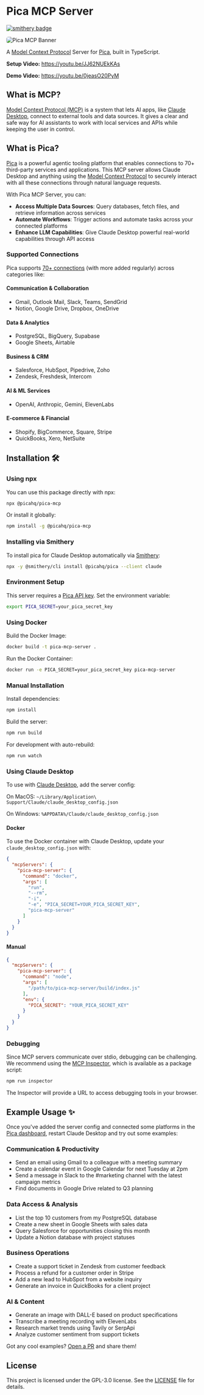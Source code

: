 # Pica MCP Server

[![smithery badge](https://smithery.ai/badge/@picahq/pica)](https://smithery.ai/server/@picahq/pica)

<img src="https://assets.picaos.com/github/pica-mcp.svg" alt="Pica MCP Banner" style="border-radius: 5px;">

A [Model Context Protocol](https://modelcontextprotocol.io) Server for [Pica](https://picaos.com), built in TypeScript.

**Setup Video:** https://youtu.be/JJ62NUEkKAs

**Demo Video:** https://youtu.be/0jeasO20PyM

## What is MCP?

[Model Context Protocol (MCP)](https://modelcontextprotocol.io) is a system that lets AI apps, like [Claude Desktop](https://claude.ai/download), connect to external tools and data sources. It gives a clear and safe way for AI assistants to work with local services and APIs while keeping the user in control.

## What is Pica?

[Pica](https://picaos.com) is a powerful agentic tooling platform that enables connections to 70+ third-party services and applications. This MCP server allows Claude Desktop and anything using the [Model Context Protocol](https://modelcontextprotocol.io) to securely interact with all these connections through natural language requests.

With Pica MCP Server, you can:

- **Access Multiple Data Sources**: Query databases, fetch files, and retrieve information across services
- **Automate Workflows**: Trigger actions and automate tasks across your connected platforms
- **Enhance LLM Capabilities**: Give Claude Desktop powerful real-world capabilities through API access

### Supported Connections

Pica supports [70+ connections](https://app.picaos.com/tools) (with more added regularly) across categories like:

#### Communication & Collaboration
- Gmail, Outlook Mail, Slack, Teams, SendGrid
- Notion, Google Drive, Dropbox, OneDrive

#### Data & Analytics
- PostgreSQL, BigQuery, Supabase
- Google Sheets, Airtable

#### Business & CRM
- Salesforce, HubSpot, Pipedrive, Zoho
- Zendesk, Freshdesk, Intercom

#### AI & ML Services
- OpenAI, Anthropic, Gemini, ElevenLabs

#### E-commerce & Financial
- Shopify, BigCommerce, Square, Stripe
- QuickBooks, Xero, NetSuite

## Installation 🛠️

### Using npx

You can use this package directly with npx:

```bash
npx @picahq/pica-mcp
```

Or install it globally:

```bash
npm install -g @picahq/pica-mcp
```

### Installing via Smithery

To install pica for Claude Desktop automatically via [Smithery](https://smithery.ai/server/@picahq/pica):

```bash
npx -y @smithery/cli install @picahq/pica --client claude
```

### Environment Setup

This server requires a [Pica API key](https://app.picaos.com/settings/api-keys). Set the environment variable:

```bash
export PICA_SECRET=your_pica_secret_key
```

### Using Docker

Build the Docker Image:

```bash
docker build -t pica-mcp-server .
```

Run the Docker Container:

```bash
docker run -e PICA_SECRET=your_pica_secret_key pica-mcp-server
```

### Manual Installation

Install dependencies:

```bash
npm install
```

Build the server:

```bash
npm run build
```

For development with auto-rebuild:
```bash
npm run watch
```

### Using Claude Desktop


To use with [Claude Desktop](https://claude.ai/download), add the server config:

On MacOS: `~/Library/Application\ Support/Claude/claude_desktop_config.json`

On Windows: `%APPDATA%/Claude/claude_desktop_config.json`

#### Docker

To use the Docker container with Claude Desktop, update your `claude_desktop_config.json` with:

```json
{
  "mcpServers": {
    "pica-mcp-server": {
      "command": "docker",
      "args": [
        "run",
        "--rm",
        "-i",
        "-e", "PICA_SECRET=YOUR_PICA_SECRET_KEY",
        "pica-mcp-server"
      ]
    }
  }
}
```

#### Manual

```json
{
  "mcpServers": {
    "pica-mcp-server": {
      "command": "node",
      "args": [
        "/path/to/pica-mcp-server/build/index.js"
      ],
      "env": {
        "PICA_SECRET": "YOUR_PICA_SECRET_KEY"
      }
    }
  }
}
```

### Debugging

Since MCP servers communicate over stdio, debugging can be challenging. We recommend using the [MCP Inspector](https://github.com/modelcontextprotocol/inspector), which is available as a package script:

```bash
npm run inspector
```

The Inspector will provide a URL to access debugging tools in your browser.

## Example Usage ✨

Once you've added the server config and connected some platforms in the [Pica dashboard](https://app.picaos.com/connections), restart Claude Desktop and try out some examples:

### Communication & Productivity
- Send an email using Gmail to a colleague with a meeting summary
- Create a calendar event in Google Calendar for next Tuesday at 2pm
- Send a message in Slack to the #marketing channel with the latest campaign metrics
- Find documents in Google Drive related to Q3 planning

### Data Access & Analysis
- List the top 10 customers from my PostgreSQL database
- Create a new sheet in Google Sheets with sales data
- Query Salesforce for opportunities closing this month
- Update a Notion database with project statuses

### Business Operations
- Create a support ticket in Zendesk from customer feedback
- Process a refund for a customer order in Stripe
- Add a new lead to HubSpot from a website inquiry
- Generate an invoice in QuickBooks for a client project

### AI & Content
- Generate an image with DALL-E based on product specifications
- Transcribe a meeting recording with ElevenLabs
- Research market trends using Tavily or SerpApi
- Analyze customer sentiment from support tickets

Got any cool examples? [Open a PR](https://github.com/picahq/awesome-pica) and share them!

## License

This project is licensed under the GPL-3.0 license. See the [LICENSE](LICENSE) file for details.
